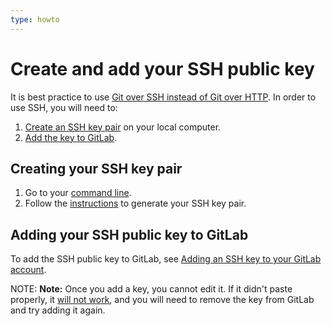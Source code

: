 ```yaml
---
type: howto
---
```


# Create and add your SSH public key

It is best practice to use [Git over SSH instead of Git over HTTP](https://git-scm.com/book/en/v2/Git-on-the-Server-The-Protocols).
In order to use SSH, you will need to:

1. [Create an SSH key pair](#creating-your-ssh-key-pair) on your local computer.
1. [Add the key to GitLab](#adding-your-ssh-public-key-to-gitlab).

## Creating your SSH key pair

1. Go to your [command line](start-using-git.md#open-a-shell).
1. Follow the [instructions](../ssh/README.md#generating-a-new-ssh-key-pair) to generate
   your SSH key pair.

## Adding your SSH public key to GitLab

To add the SSH public key to GitLab, see
[Adding an SSH key to your GitLab account](../ssh/README.md#adding-an-ssh-key-to-your-gitlab-account).

NOTE: **Note:**
Once you add a key, you cannot edit it. If it didn't paste properly, it
[will not work](../ssh/README.md#testing-that-everything-is-set-up-correctly), and
you will need to remove the key from GitLab and try adding it again.
